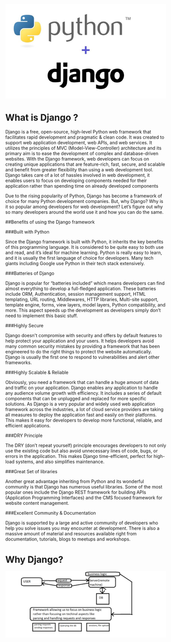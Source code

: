 ![img.png](img.png)
# What is Django ?
Django is a free, open-source, high-level Python web framework that facilitates rapid development and pragmatic & clean code. It was created to support web application development, web APIs, and web services. It utilizes the principles of MVC (Model-View-Controller) architecture and its primary aim is to ease the development of complex and database-driven websites. With the Django framework, web developers can focus on creating unique applications that are feature-rich, fast, secure, and scalable and benefit from greater flexibility than using a web development tool. Django takes care of a lot of hassles involved in web development, it enables users to focus on developing components needed for their application rather than spending time on already developed components

Due to the rising popularity of Python, Django has become a framework of choice for many Python development companies. But, why Django? Why is it so popular among developers for web development? Let’s figure out why so many developers around the world use it and how you can do the same.

##Benefits of using the Django framework
 
 
###Built with Python

Since the Django framework is built with Python, it inherits the key benefits of this programming language. It is considered to be quite easy to both use and read, and it’s ideal for machine learning. Python is really easy to learn, and it is usually the first language of choice for developers. Many tech giants including Google use Python in their tech stack extensively.

###Batteries of Django

Django is popular for “batteries included” which means developers can find almost everything to develop a full-fledged application. These batteries include ORM, Authentication, session management support, HTML templating, URL routing, Middlewares, HTTP libraries, Multi-site support, template engine, forms, view layers, model layers, Python compatibility, and more. This aspect speeds up the development as developers simply don’t need to implement this basic stuff.

###Highly Secure

Django doesn't compromise with security and offers by default features to help protect your application and your users. It helps developers avoid many common security mistakes by providing a framework that has been engineered to do the right things to protect the website automatically. Django is usually the first one to respond to vulnerabilities and alert other frameworks.

###Highly Scalable & Reliable

Obviously, you need a framework that can handle a huge amount of data and traffic on your application. Django enables any application to handle any audience volume growth with efficiency. It includes a series of default components that can be unplugged and replaced for more specific solutions. As Django is a very popular and widely used web application framework across the industries, a lot of cloud service providers are taking all measures to deploy the application fast and easily on their platforms. This makes it easy for developers to develop more functional, reliable, and efficient applications.

###DRY Principle

The DRY (don’t repeat yourself) principle encourages developers to not only use the existing code but also avoid unnecessary lines of code, bugs, or errors in the application. This makes Django time-efficient, perfect for high-load systems, and also simplifies maintenance.

###Great Set of libraries

Another great advantage inheriting from Python and its wonderful community is that Django has numerous useful libraries. Some of the most popular ones include the Django REST framework for building APIs (Application Programming Interfaces) and the CMS focused framework for website content management.

###Excellent Community & Documentation

Django is supported by a large and active community of developers who help you solve issues you may encounter at development. There is also a massive amount of material and resources available right from documentation, tutorials, blogs to meetups and workshops.

# Why Django?
![why Django](why_django.png)